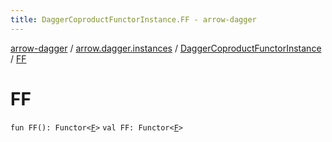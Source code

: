 ```yaml
---
title: DaggerCoproductFunctorInstance.FF - arrow-dagger
---
```


[arrow-dagger](../../index.html) / [arrow.dagger.instances](../index.html) / [DaggerCoproductFunctorInstance](index.html) / [FF](./-f-f.html)

# FF

`fun FF(): Functor<`[`F`](index.html#F)`>`
`val FF: Functor<`[`F`](index.html#F)`>`